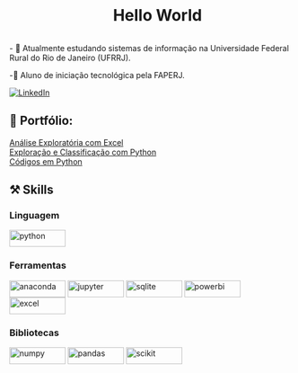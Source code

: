 <!--Título-->
<div id="user-content-toc">
  <ul align="center">
    <summary><h1 style="display: inline-block">Hello World</h1></summary>
</div>

<!-- Apresentação -->
<p>  
  - 🌱 Atualmente estudando sistemas de informação na Universidade Federal Rural do Rio de Janeiro (UFRRJ).   
  
  -🔬 Aluno de iniciação tecnológica pela FAPERJ.    
</p>

<!-- Links -->
[![LinkedIn](https://img.shields.io/badge/LinkedIn-0077B5?style=for-the-badge&logo=linkedin&logoColor=white)](www.linkedin.com/in/gabriel-de-lima-0b5069316)

<!-- Portfólio -->
## 📒 Portfólio:  
[Análise Exploratória com Excel](https://github.com/gdelima-data/superstore-sales-analysis)  
[Exploração e Classificação com Python](https://github.com/gdelima-data/companhia-aerea)  
[Códigos em Python](https://github.com/gdelima-data/python)  

## ⚒️ Skills  
  <div style="flex-basis: 48%;">
    <h3>Linguagem</h3>
    <img align="center" alt="python" height="30" width="100" src="https://img.shields.io/badge/python-3670A0?style=for-the-badge&logo=python&logoColor=ffdd54">
  </div>
  
  <div style="flex-basis: 48%;">
    <h3>Ferramentas</h3>
     <img align="center" alt="anaconda" height="30" width="100" src="https://img.shields.io/badge/Anaconda-%2344A833.svg?style=for-the-badge&logo=anaconda&logoColor=white">
     <img align="center" alt="jupyter" height="30" width="100" src="https://img.shields.io/badge/jupyter-%23FA0F00.svg?style=for-the-badge&logo=jupyter&logoColor=white">
     <img align="center" alt="sqlite" height="30" width="100" src="https://img.shields.io/badge/sqlite-%2307405e.svg?style=for-the-badge&logo=sqlite&logoColor=white">
     <img align="center" alt="powerbi" height="30" width="100" src="https://img.shields.io/badge/power_bi-F2C811?style=for-the-badge&logo=powerbi&logoColor=black">
     <img align="center" alt="excel" height="30" width="100" src="https://img.shields.io/badge/Microsoft_Excel-217346?style=for-the-badge&logo=microsoft-excel&logoColor=white">
  </div>
  
  <div style="flex-basis: 48%;">
    <h3>Bibliotecas</h3>
    <img align="center" alt="numpy" height="30" width="100" src="https://img.shields.io/badge/numpy-%23013243.svg?style=for-the-badge&logo=numpy&logoColor=white">
    <img align="center" alt="pandas" height="30" width="100" src="https://img.shields.io/badge/pandas-%23150458.svg?style=for-the-badge&logo=pandas&logoColor=white">
    <img align="center" alt="scikit" height="30" width="100" src="https://img.shields.io/badge/scikit--learn-%23F7931E.svg?style=for-the-badge&logo=scikit-learn&logoColor=white">
  </div>
